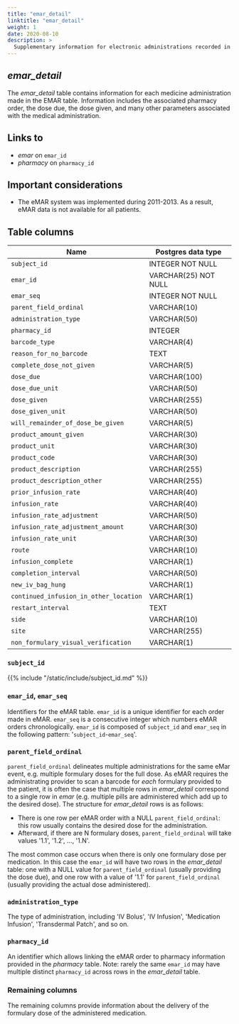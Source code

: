 ```yaml
---
title: "emar_detail"
linktitle: "emar_detail"
weight: 1
date: 2020-08-10
description: >
  Supplementary information for electronic administrations recorded in *emar*.
---
```


## *emar_detail*

The *emar_detail* table contains information for each medicine administration made in the EMAR table.
Information includes the associated pharmacy order, the dose due, the dose given, and many other parameters associated with the medical administration.

## Links to

* *emar* on `emar_id`
* *pharmacy* on `pharmacy_id`

## Important considerations

* The eMAR system was implemented during 2011-2013. As a result, eMAR data is not available for all patients.

## Table columns

| Name                                   | Postgres data type   |
|----------------------------------------|----------------------|
| `subject_id`                           | INTEGER NOT NULL     |
| `emar_id`                              | VARCHAR(25) NOT NULL |
| `emar_seq`                             | INTEGER NOT NULL     |
| `parent_field_ordinal`                 | VARCHAR(10)          |
| `administration_type`                  | VARCHAR(50)          |
| `pharmacy_id`                          | INTEGER              |
| `barcode_type`                         | VARCHAR(4)           |
| `reason_for_no_barcode`                | TEXT                 |
| `complete_dose_not_given`              | VARCHAR(5)           |
| `dose_due`                             | VARCHAR(100)         |
| `dose_due_unit`                        | VARCHAR(50)          |
| `dose_given`                           | VARCHAR(255)         |
| `dose_given_unit`                      | VARCHAR(50)          |
| `will_remainder_of_dose_be_given`      | VARCHAR(5)           |
| `product_amount_given`                 | VARCHAR(30)          |
| `product_unit`                         | VARCHAR(30)          |
| `product_code`                         | VARCHAR(30)          |
| `product_description`                  | VARCHAR(255)         |
| `product_description_other`            | VARCHAR(255)         |
| `prior_infusion_rate`                  | VARCHAR(40)          |
| `infusion_rate`                        | VARCHAR(40)          |
| `infusion_rate_adjustment`             | VARCHAR(50)          |
| `infusion_rate_adjustment_amount`      | VARCHAR(30)          |
| `infusion_rate_unit`                   | VARCHAR(30)          |
| `route`                                | VARCHAR(10)          |
| `infusion_complete`                    | VARCHAR(1)           |
| `completion_interval`                  | VARCHAR(50)          |
| `new_iv_bag_hung`                      | VARCHAR(1)           |
| `continued_infusion_in_other_location` | VARCHAR(1)           |
| `restart_interval`                     | TEXT                 |
| `side`                                 | VARCHAR(10)          |
| `site`                                 | VARCHAR(255)         |
| `non_formulary_visual_verification`    | VARCHAR(1)           |

### `subject_id`

{{% include "/static/include/subject_id.md" %}}

### `emar_id`, `emar_seq`

Identifiers for the eMAR table. `emar_id` is a unique identifier for each order made in eMAR. `emar_seq` is a consecutive integer which numbers eMAR orders chronologically. `emar_id` is composed of `subject_id` and `emar_seq` in the following pattern: '`subject_id`-`emar_seq`'.

### `parent_field_ordinal`

`parent_field_ordinal` delineates multiple administrations for the same eMar event, e.g. multiple formulary doses for the full dose. As eMAR requires the administrating provider to scan a barcode for *each* formulary provided to the patient, it is often the case that multiple rows in *emar_detail* correspond to a single row in *emar* (e.g. multiple pills are administered which add up to the desired dose). The structure for *emar_detail* rows is as follows:

* There is one row per eMAR order with a NULL `parent_field_ordinal`: this row usually contains the desired dose for the administration.
* Afterward, if there are N formulary doses, `parent_field_ordinal` will take values '1.1', '1.2', ..., '1.N'.

The most common case occurs when there is only one formulary dose per medication. In this case the `emar_id` will have two rows in the *emar_detail* table: one with a NULL value for `parent_field_ordinal` (usually providing the dose due), and one row with a value of '1.1' for `parent_field_ordinal` (usually providing the actual dose administered).

### `administration_type`

The type of administration, including 'IV Bolus', 'IV Infusion', 'Medication Infusion', 'Transdermal Patch', and so on.

### `pharmacy_id`

An identifier which allows linking the eMAR order to pharmacy information provided in the *pharmacy* table. Note: rarely the same `emar_id` may have multiple distinct `pharmacy_id` across rows in the *emar_detail* table.

### Remaining columns

The remaining columns provide information about the delivery of the formulary dose of the administered medication.
